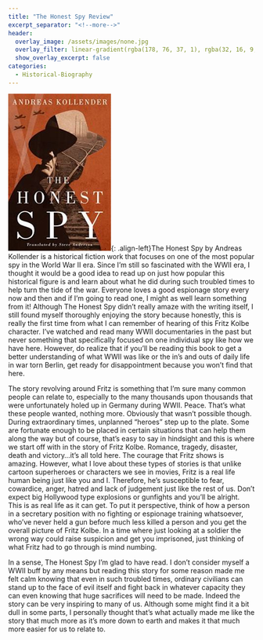 ```yaml
---
title: "The Honest Spy Review"
excerpt_separator: "<!--more-->"
header:
  overlay_image: /assets/images/none.jpg
  overlay_filter: linear-gradient(rgba(178, 76, 37, 1), rgba(32, 16, 9, 1))
  show_overlay_excerpt: false
categories:
  - Historical-Biography
---
```

![honest-spy-cover](/assets/images/honest-spy.jpg){: .align-left}The Honest Spy by Andreas Kollender is a historical fiction work that focuses on one of the most popular spy in the World War II era.  Since I’m still so fascinated with the WWII era, I thought it would be a good idea to read up on just how popular this historical figure is and learn about what he did during such troubled times to help turn the tide of the war. Everyone loves a good espionage story every now and then and if I’m going to read one, I might as well learn something from it! Although The Honest Spy didn’t really amaze with the writing itself, I still found myself thoroughly enjoying the story because honestly, this is really the first time from what I can remember of hearing of this Fritz Kolbe character. I’ve watched and read many WWII documentaries in the past but never something that specifically focused on one individual spy like how we have here. However, do realize that if you’ll be reading this book to get a better understanding of what WWII was like or the in’s and outs of daily life in war torn Berlin, get ready for disappointment because you won’t find that here.

The story revolving around Fritz is something that I’m sure many common people can relate to, especially to the many thousands upon thousands that were unfortunately holed up in Germany during WWII. Peace. That’s what these people wanted, nothing more. Obviously that wasn’t possible though. During extraordinary times, unplanned “heroes” step up to the plate. Some are fortunate enough to be placed in certain situations that can help them along the way but of course, that’s easy to say in hindsight and this is where we start off with in the story of Fritz Kolbe. Romance, tragedy, disaster, death and victory…it’s all told here. The courage that Fritz shows is amazing. However, what I love about these types of stories is that unlike cartoon superheroes or characters we see in movies, Fritz is a real life human being just like you and I. Therefore, he’s susceptible to fear, cowardice, anger, hatred and lack of judgement just like the rest of us. Don’t expect big Hollywood type explosions or gunfights and you’ll be alright. This is as real life as it can get. To put it perspective, think of how a person in a secretary position with no fighting or espionage training whatsoever, who’ve never held a gun before much less killed a person and you get the overall picture of Fritz Kolbe. In a time where just looking at a soldier the wrong way could raise suspicion and get you imprisoned, just thinking of what Fritz had to go through is mind numbing.

In a sense, The Honest Spy I’m glad to have read. I don’t consider myself a WWII buff by any means but reading this story for some reason made me felt calm knowing that even in such troubled times, ordinary civilians can stand up to the face of evil itself and fight back in whatever capacity they can even knowing that huge sacrifices will need to be made. Indeed the story can be very inspiring to many of us. Although some might find it a bit dull in some parts, I personally thought that’s what actually made me like the story that much more as it’s more down to earth and makes it that much more easier for us to relate to.